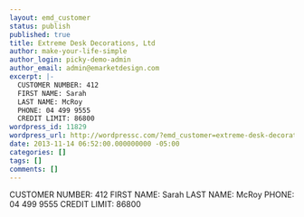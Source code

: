 ```yaml
---
layout: emd_customer
status: publish
published: true
title: Extreme Desk Decorations, Ltd
author: make-your-life-simple
author_login: picky-demo-admin
author_email: admin@emarketdesign.com
excerpt: |-
  CUSTOMER NUMBER: 412
  FIRST NAME: Sarah
  LAST NAME: McRoy
  PHONE: 04 499 9555
  CREDIT LIMIT: 86800
wordpress_id: 11829
wordpress_url: http://wordpressc.com/?emd_customer=extreme-desk-decorations-ltd
date: 2013-11-14 06:52:00.000000000 -05:00
categories: []
tags: []
comments: []
---
```

CUSTOMER NUMBER: 412
FIRST NAME: Sarah
LAST NAME: McRoy
PHONE: 04 499 9555
CREDIT LIMIT: 86800
